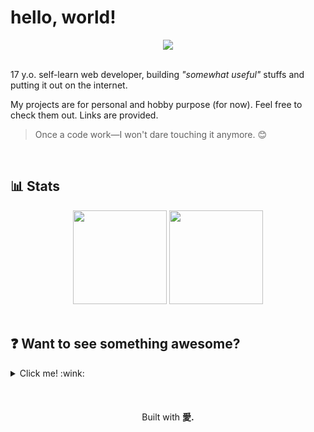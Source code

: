 # hello, world!

<div align="center">
  <img src="https://go-skill-icons.vercel.app/api/icons?i=html,css,js,php,mysql,apache,git,github,linux,popos,bash,vscode,cloudflare,firefox,duckduckgo,arduino&theme=dark&perline=11">
</div>

<br>

17 y.o. self-learn web developer, building _"somewhat useful"_ stuffs and putting it out on the internet.

My projects are for personal and hobby purpose (for now). Feel free to check them out. Links are provided.

> Once a code work—I won't dare touching it anymore. :blush:

<br>

## :bar_chart: Stats
<div align="center">
<img height="150" src="https://github-readme-stats.vercel.app/api/top-langs/?username=b0chard&theme=swift&layout=compact&hide_border=true&show_icons=true&show=reviews,discussions_started,discussions_answered,prs_merged,prs_merged_percentage" draggable="false">
<img height="150" src="http://github-profile-summary-cards.vercel.app/api/cards/profile-details?username=b0chard&theme=swift">
</div>

<br>

## :question: Want to see something awesome?
<details><summary>Click me! :wink:</summary><br>
  <details><summary>your sure wanna see this?</summary><br>
    <details><summary>I mean... you 100% sure?</summary><br>
      <details><summary>If you still insist... I have nothing to do with it.</summary><br>
        <details><summary>don't say I haven't warned you!</summary><br>
          <details><summary>because I DID!!!</summary><br>
            <details><summary>Okay, let's start the countdown...</summary><br>
              <details><summary>count with me...</summary><br>
                <details><summary>5</summary><br>
                  <details><summary>4</summary><br>
                    <details><summary>3</summary><br>
                      <details><summary>2</summary><br>
                        <details><summary>1</summary><br>
                          <details><summary><h3>I can't believe you'd waste such valuable time!</h3></summary>
                            you sad? don't worry, here's the link <i><a href="https://tinyurl.com/d3finitely-n0t-suspici0us">click me, this is something awesome!</a></i>
                          </details>
                        </details>
                      </details>
                    </details>
                  </details>
                </details>
              </details>
            </details>
          </details>
        </details>
      </details>
    </details>
  </details>
</details>

<br>
<br>
<br>

<div align="center">
  Built with <strong>愛.</strong>
</div>
